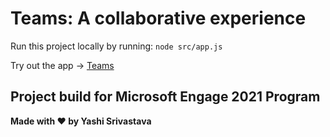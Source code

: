 # Teams: A collaborative experience
Run this project locally by running:
```node src/app.js ```

Try out the app -> [Teams](#)

## Project build for Microsoft Engage 2021 Program

**Made with :heart: by Yashi Srivastava**


